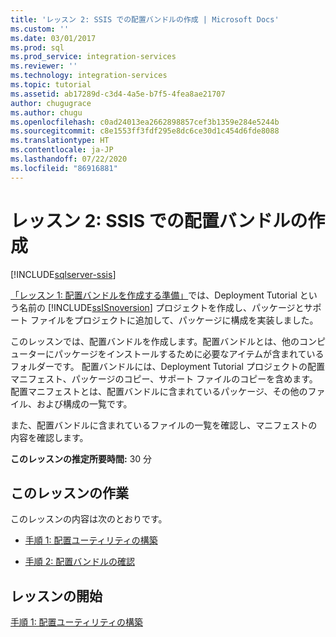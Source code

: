 ```yaml
---
title: 'レッスン 2: SSIS での配置バンドルの作成 | Microsoft Docs'
ms.custom: ''
ms.date: 03/01/2017
ms.prod: sql
ms.prod_service: integration-services
ms.reviewer: ''
ms.technology: integration-services
ms.topic: tutorial
ms.assetid: ab17289d-c3d4-4a5e-b7f5-4fea8ae21707
author: chugugrace
ms.author: chugu
ms.openlocfilehash: c0ad24013ea2662898857cef3b1359e284e5244b
ms.sourcegitcommit: c8e1553ff3fdf295e8dc6ce30d1c454d6fde8088
ms.translationtype: HT
ms.contentlocale: ja-JP
ms.lasthandoff: 07/22/2020
ms.locfileid: "86916881"
---
```

# <a name="lesson-2-create-the-deployment-bundle-in-ssis"></a>レッスン 2: SSIS での配置バンドルの作成

[!INCLUDE[sqlserver-ssis](../includes/applies-to-version/sqlserver-ssis.md)]


[「レッスン 1: 配置バンドルを作成する準備」](../integration-services/lesson-1-preparing-to-create-the-deployment-bundle.md)では、Deployment Tutorial という名前の [!INCLUDE[ssISnoversion](../includes/ssisnoversion-md.md)] プロジェクトを作成し、パッケージとサポート ファイルをプロジェクトに追加して、パッケージに構成を実装しました。  
  
このレッスンでは、配置バンドルを作成します。配置バンドルとは、他のコンピューターにパッケージをインストールするために必要なアイテムが含まれているフォルダーです。 配置バンドルには、Deployment Tutorial プロジェクトの配置マニフェスト、パッケージのコピー、サポート ファイルのコピーを含めます。 配置マニフェストとは、配置バンドルに含まれているパッケージ、その他のファイル、および構成の一覧です。  
  
また、配置バンドルに含まれているファイルの一覧を確認し、マニフェストの内容を確認します。  
  
**このレッスンの推定所要時間:** 30 分  
  
## <a name="lesson-tasks"></a>このレッスンの作業  
このレッスンの内容は次のとおりです。  
  
-   [手順 1: 配置ユーティリティの構築](../integration-services/lesson-2-1-building-the-deployment-utility.md)  
  
-   [手順 2: 配置バンドルの確認](../integration-services/lesson-2-2-verifying-the-deployment-bundle.md)  
  
## <a name="start-the-lesson"></a>レッスンの開始  
[手順 1: 配置ユーティリティの構築](../integration-services/lesson-2-1-building-the-deployment-utility.md)  
  
  
  
